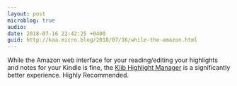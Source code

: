 ```yaml
---
layout: post
microblog: true
audio: 
date: 2018-07-16 22:42:25 +0400
guid: http://kaa.micro.blog/2018/07/16/while-the-amazon.html
---
```

While the Amazon web interface for your reading/editing your highlights and notes for your Kindle is fine, the [Klib Highlight Manager](http://klib.me) is a significantly better experience. Highly Recommended.
